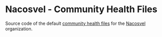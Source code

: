 # Nacosvel - Community Health Files

Source code of the
default [community health files](https://help.github.com/en/github/building-a-strong-community/creating-a-default-community-health-file)
for the [Nacosvel](https://github.com/nacosvel) organization.
